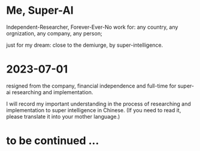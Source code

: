 # Me, Super-AI
  Independent-Researcher, Forever-Ever-No work for: any country, any orgnization, any company, any person;
  
  just for my dream: close to the demiurge, by super-intelligence.
  
# 2023-07-01

  resigned from the company, financial independence and full-time for super-ai researching and implementation.
  
  I will record my important understanding in the process of researching and implementation to super intelligence in Chinese. (If you need to read it, please translate it into your mother language.)



# to be continued ...

